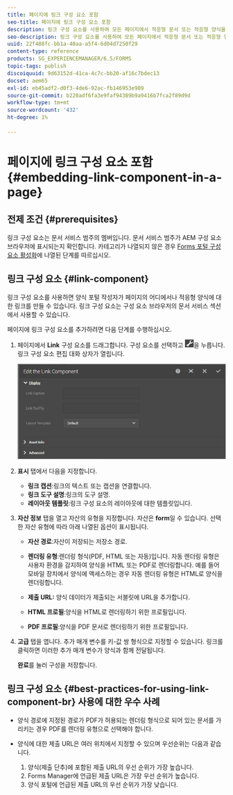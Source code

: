 ```yaml
---
title: 페이지에 링크 구성 요소 포함
seo-title: 페이지에 링크 구성 요소 포함
description: 링크 구성 요소를 사용하여 모든 페이지에서 적응형 문서 또는 적응형 양식을 연결할 수 있습니다.
seo-description: 링크 구성 요소를 사용하여 모든 페이지에서 적응형 문서 또는 적응형 양식을 연결할 수 있습니다.
uuid: 22f488fc-bb1a-40aa-a5f4-6d04d7250f29
content-type: reference
products: SG_EXPERIENCEMANAGER/6.5/FORMS
topic-tags: publish
discoiquuid: 9d63152d-41ca-4c7c-bb20-af16c7bdec13
docset: aem65
exl-id: eb45adf2-d0f3-4de6-92ac-fb146953e989
source-git-commit: b220adf6fa3e9faf94389b9a9416b7fca2f89d9d
workflow-type: tm+mt
source-wordcount: '432'
ht-degree: 1%

---
```


# 페이지에 링크 구성 요소 포함{#embedding-link-component-in-a-page}

## 전제 조건 {#prerequisites}

링크 구성 요소는 문서 서비스 범주의 멤버입니다. 문서 서비스 범주가 AEM 구성 요소 브라우저에 표시되는지 확인합니다. 카테고리가 나열되지 않은 경우 [Forms 포털 구성 요소 활성화](/help/forms/using/enabling-forms-portal-components.md)에 나열된 단계를 따르십시오.

## 링크 구성 요소 {#link-component}

링크 구성 요소를 사용하면 양식 포털 작성자가 페이지의 어디에서나 적응형 양식에 대한 링크를 만들 수 있습니다. 링크 구성 요소는 구성 요소 브라우저의 문서 서비스 섹션에서 사용할 수 있습니다.

페이지에 링크 구성 요소를 추가하려면 다음 단계를 수행하십시오.

1. 페이지에서 **Link** 구성 요소를 드래그합니다. 구성 요소를 선택하고 ![cmppr](assets/cmppr.png)을 누릅니다. 링크 구성 요소 편집 대화 상자가 열립니다.

   ![edit-link-component](assets/edit-link-component.png)

1. **표시** 탭에서 다음을 지정합니다.

   * **링크 캡션**:링크의 텍스트 또는 캡션을 연결합니다.
   * **링크 도구 설명**:링크의 도구 설명.
   * **레이아웃 템플릿**:링크 구성 요소의 레이아웃에 대한 템플릿입니다.

1. **자산 정보** 탭을 열고 자산의 유형을 지정합니다. 자산은 **form**&#x200B;일 수 있습니다. 선택한 자산 유형에 따라 아래 나열된 옵션이 표시됩니다.

   * **자산 경로**:자산이 저장되는 저장소 경로.

   * **렌더링 유형**:렌더링 형식(PDF, HTML 또는 자동)입니다. 자동 렌더링 유형은 사용자 환경을 감지하여 양식을 HTML 또는 PDF로 렌더링합니다. 예를 들어 모바일 장치에서 양식에 액세스하는 경우 자동 렌더링 유형은 HTML로 양식을 렌더링합니다.
   * **제출 URL:**   양식 데이터가 제출되는 서블릿에 URL을 추가합니다.
   * **HTML 프로필**:양식을 HTML로 렌더링하기 위한 프로필입니다.
   * **PDF 프로필**:양식을 PDF 문서로 렌더링하기 위한 프로필입니다.

1. **고급** 탭을 엽니다. 추가 매개 변수를 키-값 쌍 형식으로 지정할 수 있습니다. 링크를 클릭하면 이러한 추가 매개 변수가 양식과 함께 전달됩니다.

   **완료**&#x200B;를 눌러 구성을 저장합니다.

## 링크 구성 요소 {#best-practices-for-using-link-component-br} 사용에 대한 우수 사례

* 양식 경로에 지정된 경로가 PDF가 허용되는 렌더링 형식으로 되어 있는 문서를 가리키는 경우 PDF를 렌더링 유형으로 선택해야 합니다.
* 양식에 대한 제출 URL은 여러 위치에서 지정할 수 있으며 우선순위는 다음과 같습니다.

   1. 양식(제출 단추)에 포함된 제출 URL의 우선 순위가 가장 높습니다.
   1. Forms Manager에 언급된 제출 URL은 가장 우선 순위가 높습니다.
   1. 양식 포털에 언급된 제출 URL의 우선 순위가 가장 낮습니다.
